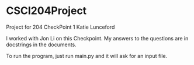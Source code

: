 # CSCI204Project
Project for 204
CheckPoint 1
Katie Lunceford

I worked with Jon Li on this Checkpoint.
My answers to the questions are in docstrings in the documents.

To run the program, just run main.py and it will ask for an input file.
